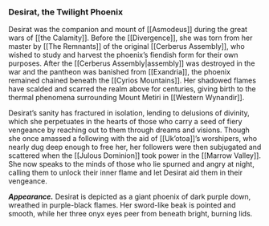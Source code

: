 ### Desirat, the Twilight Phoenix

Desirat was the companion and mount of [[Asmodeus]] during the great wars of [[the Calamity]]. Before the [[Divergence]], she was torn from her master by [[The Remnants]] of the original [[Cerberus Assembly]], who wished to study and harvest the phoenix’s fiendish form for their own purposes. After the [[Cerberus Assembly|assembly]] was destroyed in the war and the pantheon was banished from [[Exandria]], the phoenix remained chained beneath the [[Cyrios Mountains]]. Her shadowed flames have scalded and scarred the realm above for centuries, giving birth to the thermal phenomena surrounding Mount Metiri in [[Western Wynandir]].

Desirat’s sanity has fractured in isolation, lending to delusions of divinity, which she perpetuates in the hearts of those who carry a seed of fiery vengeance by reaching out to them through dreams and visions. Though she once amassed a following with the aid of [[Uk’otoa]]’s worshipers, who nearly dug deep enough to free her, her followers were then subjugated and scattered when the [[Julous Dominion]] took power in the [[Marrow Valley]]. She now speaks to the minds of those who lie spurned and angry at night, calling them to unlock their inner flame and let Desirat aid them in their vengeance.

**_Appearance._** Desirat is depicted as a giant phoenix of dark purple down, wreathed in purple-black flames. Her sword-like beak is pointed and smooth, while her three onyx eyes peer from beneath bright, burning lids.